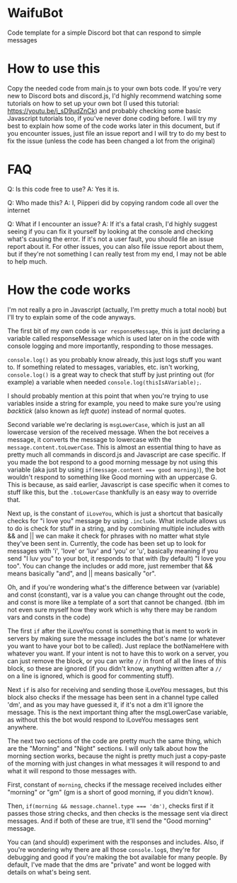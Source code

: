 # WaifuBot
Code template for a simple Discord bot that can respond to simple messages

# How to use this
Copy the needed code from main.js to your own bots code. If you're very new to Discord bots and discord.js, I'd highly recommend watching some tutorials on how to set up your own bot (I used this tutorial: https://youtu.be/j_sD9udZnCk) and probably checking some basic Javascript tutorials too, if you've never done coding before. I will try my best to explain how some of the code works later in this document, but if you encounter issues, just file an issue report and I will try to do my best to fix the issue (unless the code has been changed a lot from the original)

# FAQ

Q: Is this code free to use?
A: Yes it is.

Q: Who made this?
A: I, Piipperi did by copying random code all over the internet

Q: What if I encounter an issue?
A: If it's a fatal crash, I'd highly suggest seeing if you can fix it yourself by looking at the console and checking what's causing the error. If it's not a user fault, you should file an issue report about it. For other issues, you can also file issue report about them, but if they're not something I can really test from my end, I may not be able to help much.

# How the code works
I'm not really a pro in Javascript (actually, I'm pretty much a total noob) but I'll try to explain some of the code anyways.

The first bit of my own code is `var responseMessage`, this is just declaring a variable called responseMessage which is used later on in the code with console logging and more importantly, responding to those messages.

`console.log()` as you probably know already, this just logs stuff you want to. If something related to messages, variables, etc. isn't working, `console.log()` is a great way to check that stuff by just printing out (for example) a variable when needed `console.log(thisIsAVariable);`.

I should probably mention at this point that when you're trying to use variables inside a string for example, you need to make sure you're using *backtick* (also known as *left quote*) instead of normal quotes.

Second variable we're declaring is `msgLowerCase`, which is just an all lowercase version of the received message. When the bot receives a message, it converts the message to lowercase with the `message.content.toLowerCase`. This is almost an essential thing to have as pretty much all commands in discord.js and Javascript are case specific. If you made the bot respond to a good morning message by not using this variable (aka just by using `if(message.content === good morning)`), the bot wouldn't respond to something like Good morning with an uppercase G. This is because, as said earlier, Javascript is case specific when it comes to stuff like this, but the `.toLowerCase` thankfully is an easy way to override that.

Next up, is the constant of `iLoveYou`, which is just a shortcut that basically checks for "i love you" message by using `.include`. What include allows us to do is check for stuff in a string, and by combining multiple includes with && and || we can make it check for phrases with no matter what style they've been sent in. Currently, the code has been set up to look for messages with 'i', 'love' or 'luv' and 'you' or 'u', basically meaning if you send "I luv you" to your bot, it responds to that with (by default) "I love you too". You can change the includes or add more, just remember that && means basically "and", and || means basically "or".

Oh, and if you're wondering what's the difference between var (variable) and const (constant), var is a value you can change throught out the code, and const is more like a template of a sort that cannot be changed. (tbh im not even sure myself how they work which is why there may be random vars and consts in the code)

The first `if` after the iLoveYou const is something that is ment to work in servers by making sure the message includes the bot's name (or whatever you want to have your bot to be called). Just replace the botNameHere with whatever you want. If your intent is not to have this to work on a server, you can just remove the block, or you can write `//` in front of all the lines of this block, so these are ignored (if you didn't know, anything written after a `//` on a line is ignored, which is good for commenting stuff). 

Next `if` is also for receiving and sending those iLoveYou messages, but this block also checks if the message has been sent in a channel type called 'dm', and as you may have guessed it, if it's not a dm it'll ignore the message. This is the next important thing after the msgLowerCase variable, as without this the bot would respond to iLoveYou messages sent anywhere.

The next two sections of the code are pretty much the same thing, which are the "Morning" and "Night" sections. I will only talk about how the morning section works, because the night is pretty much just a copy-paste of the morning with just changes in what messages it will respond to and what it will respond to those messages with.

First, constant of `morning`, checks if the message received includes either "morning" or "gm" (gm is a short of good morning, if you didn't know).

Then, `if(morning && message.channel.type === 'dm')`, checks first if it passes those string checks, and then checks is the message sent via direct messages. And if both of these are true, it'll send the "Good morning" message.

You can (and should) experiment with the responses and includes. Also, if you're wondering why there are all those `console.log`s, they're for debugging and good if you're making the bot available for many people. By default, I've made that the dms are "private" and wont be logged with details on what's being sent.

